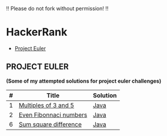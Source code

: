 ‼️ Please do not fork without permission! ‼️

# HackerRank
* [Project Euler](#project-euler)
## **PROJECT EULER**
**(Some of my attempted solutions for project euler challenges)**

| **#** | **Title** | **Solution** | 
|-------|----------|-----------|
| 1 | [Multiples of 3 and 5](https://www.hackerrank.com/contests/projecteuler/challenges/euler001/problem?isFullScreen=true) | [Java](/Project%20Euler/projectEuler1.java) |
| 2 | [Even Fibonnaci numbers](https://www.hackerrank.com/contests/projecteuler/challenges/euler002/problem?isFullScreen=true) | [Java](/Project%20Euler/projectEuler2.java) |
| 6 | [Sum square difference](https://www.hackerrank.com/contests/projecteuler/challenges/euler006/problem?isFullScreen=true) | [Java](/Project%20Euler/projectEuler6.java) | 
